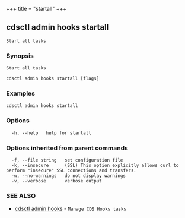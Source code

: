 +++
title = "startall"
+++
## cdsctl admin hooks startall

`Start all tasks`

### Synopsis

`Start all tasks`

```
cdsctl admin hooks startall [flags]
```

### Examples

```
cdsctl admin hooks startall
```

### Options

```
  -h, --help   help for startall
```

### Options inherited from parent commands

```
  -f, --file string   set configuration file
  -k, --insecure      (SSL) This option explicitly allows curl to perform "insecure" SSL connections and transfers.
  -w, --no-warnings   do not display warnings
  -v, --verbose       verbose output
```

### SEE ALSO

* [cdsctl admin hooks](/cli/cdsctl/admin/hooks/)	 - `Manage CDS Hooks tasks`

